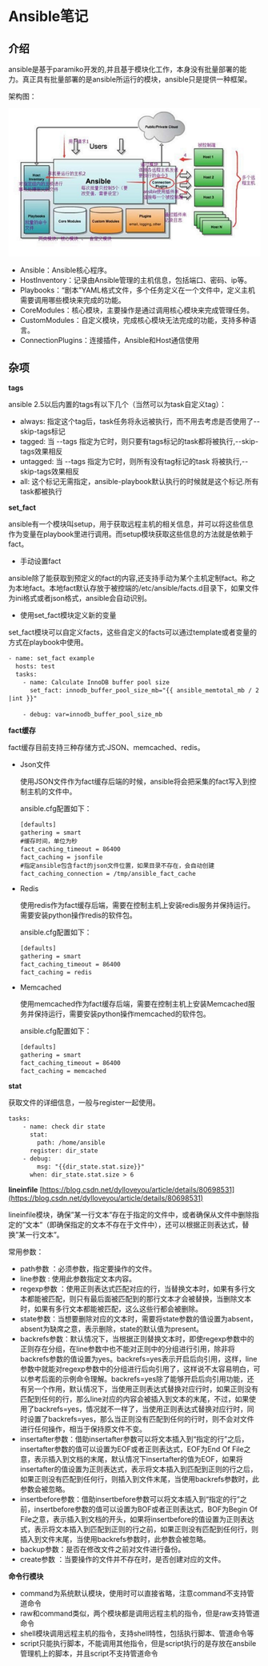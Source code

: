 # Ansible笔记 #

## 介绍 ##

ansible是基于paramiko开发的,并且基于模块化工作，本身没有批量部署的能力。真正具有批量部署的是ansible所运行的模块，ansible只是提供一种框架。

架构图：

![](img/ansible_struc.png)

- Ansible：Ansible核心程序。
- HostInventory：记录由Ansible管理的主机信息，包括端口、密码、ip等。
- Playbooks：“剧本”YAML格式文件，多个任务定义在一个文件中，定义主机需要调用哪些模块来完成的功能。
- CoreModules：核心模块，主要操作是通过调用核心模块来完成管理任务。
- CustomModules：自定义模块，完成核心模块无法完成的功能，支持多种语言。
- ConnectionPlugins：连接插件，Ansible和Host通信使用

## 杂项 ##

**tags**

ansible 2.5以后内置的tags有以下几个（当然可以为task自定义tag）：

- always: 指定这个tag后，task任务将永远被执行，而不用去考虑是否使用了--skip-tags标记
- tagged: 当 --tags 指定为它时，则只要有tags标记的task都将被执行,--skip-tags效果相反
- untagged: 当 --tags 指定为它时，则所有没有tag标记的task 将被执行,--skip-tags效果相反
- all: 这个标记无需指定，ansible-playbook默认执行的时候就是这个标记.所有task都被执行

**set_fact**

ansible有一个模块叫setup，用于获取远程主机的相关信息，并可以将这些信息作为变量在playbook里进行调用。而setup模块获取这些信息的方法就是依赖于fact。

- 手动设置fact

ansible除了能获取到预定义的fact的内容,还支持手动为某个主机定制fact。称之为本地fact。本地fact默认存放于被控端的/etc/ansible/facts.d目录下，如果文件为ini格式或者json格式，ansible会自动识别。

- 使用set_fact模块定义新的变量

set_fact模块可以自定义facts，这些自定义的facts可以通过template或者变量的方式在playbook中使用。

```
- name: set_fact example
  hosts: test
  tasks:
    - name: Calculate InnoDB buffer pool size
      set_fact: innodb_buffer_pool_size_mb="{{ ansible_memtotal_mb / 2 |int }}"
      
    - debug: var=innodb_buffer_pool_size_mb
```

**fact缓存**

fact缓存目前支持三种存储方式:JSON、memcached、redis。

- Json文件

  使用JSON文件作为fact缓存后端的时候，ansible将会把采集的fact写入到控制主机的文件中。

  ansible.cfg配置如下：

	```
	[defaults]
	gathering = smart
	#缓存时间，单位为秒
	fact_caching_timeout = 86400    
	fact_caching = jsonfile
	#指定ansible包含fact的json文件位置，如果目录不存在，会自动创建
	fact_caching_connection = /tmp/ansible_fact_cache
	```
- Redis

	使用redis作为fact缓存后端，需要在控制主机上安装redis服务并保持运行。需要安装python操作redis的软件包。  

	ansible.cfg配置如下：

	```
	[defaults]
	gathering = smart
	fact_caching_timeout = 86400 
	fact_caching = redis  
	```

- Memcached

	使用memcached作为fact缓存后端，需要在控制主机上安装Memcached服务并保持运行，需要安装python操作memcached的软件包。

	ansible.cfg配置如下：

	```
	[defaults]
	gathering = smart
	fact_caching_timeout = 86400 
	fact_caching = memcached
	```

**stat**

获取文件的详细信息，一般与register一起使用。

```
tasks:
    - name: check dir state
      stat:
        path: /home/ansible
      register: dir_state
    - debug:
        msg: "{{dir_state.stat.size}}"
      when: dir_state.stat.size > 6
```

**lineinfile**
[https://blog.csdn.net/dylloveyou/article/details/80698531](https://blog.csdn.net/dylloveyou/article/details/80698531)

lineinfile模块，确保”某一行文本”存在于指定的文件中，或者确保从文件中删除指定的”文本”（即确保指定的文本不存在于文件中），还可以根据正则表达式，替换”某一行文本”。

常用参数：

- path参数 ：必须参数，指定要操作的文件。
- line参数 : 使用此参数指定文本内容。
- regexp参数 ：使用正则表达式匹配对应的行，当替换文本时，如果有多行文本都能被匹配，则只有最后面被匹配到的那行文本才会被替换，当删除文本时，如果有多行文本都能被匹配，这么这些行都会被删除。
- state参数：当想要删除对应的文本时，需要将state参数的值设置为absent，absent为缺席之意，表示删除，state的默认值为present。
- backrefs参数：默认情况下，当根据正则替换文本时，即使regexp参数中的正则存在分组，在line参数中也不能对正则中的分组进行引用，除非将backrefs参数的值设置为yes。backrefs=yes表示开启后向引用，这样，line参数中就能对regexp参数中的分组进行后向引用了，这样说不太容易明白，可以参考后面的示例命令理解。backrefs=yes除了能够开启后向引用功能，还有另一个作用，默认情况下，当使用正则表达式替换对应行时，如果正则没有匹配到任何的行，那么line对应的内容会被插入到文本的末尾，不过，如果使用了backrefs=yes，情况就不一样了，当使用正则表达式替换对应行时，同时设置了backrefs=yes，那么当正则没有匹配到任何的行时，则不会对文件进行任何操作，相当于保持原文件不变。
- insertafter参数：借助insertafter参数可以将文本插入到“指定的行”之后，insertafter参数的值可以设置为EOF或者正则表达式，EOF为End Of File之意，表示插入到文档的末尾，默认情况下insertafter的值为EOF，如果将insertafter的值设置为正则表达式，表示将文本插入到匹配到正则的行之后，如果正则没有匹配到任何行，则插入到文件末尾，当使用backrefs参数时，此参数会被忽略。
- insertbefore参数：借助insertbefore参数可以将文本插入到“指定的行”之前，insertbefore参数的值可以设置为BOF或者正则表达式，BOF为Begin Of File之意，表示插入到文档的开头，如果将insertbefore的值设置为正则表达式，表示将文本插入到匹配到正则的行之前，如果正则没有匹配到任何行，则插入到文件末尾，当使用backrefs参数时，此参数会被忽略。
- backup参数：是否在修改文件之前对文件进行备份。
- create参数 ：当要操作的文件并不存在时，是否创建对应的文件。

**命令行模块**

- command为系统默认模块，使用时可以直接省略，注意command不支持管道命令
- raw和command类似，两个模块都是调用远程主机的指令，但是raw支持管道命令
- shell模块调用远程主机的指令，支持shell特性，包括执行脚本、管道命令等
- script只能执行脚本，不能调用其他指令，但是script执行的是存放在ansbile管理机上的脚本，并且script不支持管道命令
